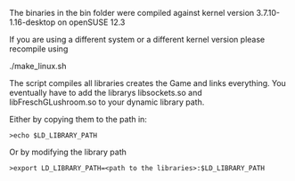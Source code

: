
The binaries in the bin folder were compiled against kernel version 3.7.10-1.16-desktop on openSUSE 12.3

If you are using a different system or a different kernel version please recompile using

./make_linux.sh

The script compiles all libraries creates the Game and links everything. You eventually have to add the librarys libsockets.so and libFreschGLushroom.so to your dynamic library path.

Either by copying them to the path in:

	>echo $LD_LIBRARY_PATH

Or by modifying the library path

	>export LD_LIBRARY_PATH=<path to the libraries>:$LD_LIBRARY_PATH

